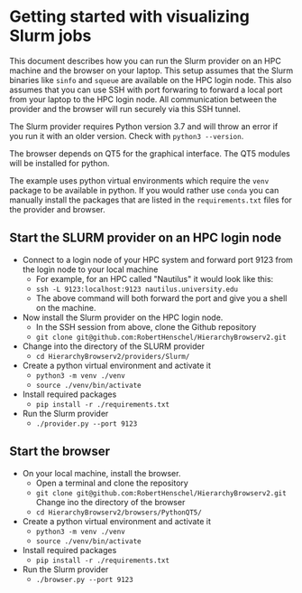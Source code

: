 # Getting started with visualizing Slurm jobs
This document describes how you can run the Slurm provider on an HPC machine and the browser on your laptop. This setup assumes that the Slurm binaries like `sinfo` and `squeue` are available on the HPC login node.
This also assumes that you can use SSH with port forwaring to forward a local port from your laptop to the HPC login node. All communication between the provider and the browser will run securely via this SSH tunnel.

The Slurm provider requires Python version 3.7 and will throw an error if you run it with an older version. Check with `python3 --version`.

The browser depends on QT5 for the graphical interface. The QT5 modules will be installed for python.

The example uses python virtual environments which require the `venv` package to be available in python. If you would rather use `conda` you can manually install the packages that are listed in the `requirements.txt` files for the provider and browser.

## Start the SLURM provider on an HPC login node
- Connect to a login node of your HPC system and forward port 9123 from the login node to your local machine
  - For example, for an HPC called "Nautilus" it would look like this:
  - `ssh -L 9123:localhost:9123 nautilus.university.edu`
  - The above command will both forward the port and give you a shell on the machine.
- Now install the Slurm provider on the HPC login node.
  - In the SSH session from above, clone the Github repository
  - `git clone git@github.com:RobertHenschel/HierarchyBrowserv2.git`
- Change into the directory of the SLURM provider
  - `cd HierarchyBrowserv2/providers/Slurm/`
- Create a python virtual environment and activate it
  - `python3 -m venv ./venv`
  - `source ./venv/bin/activate`
- Install required packages
  - `pip install -r ./requirements.txt`
- Run the Slurm provider
  - `./provider.py --port 9123`

## Start the browser
- On your local machine, install the browser.
  - Open a terminal and clone the repository
  - `git clone git@github.com:RobertHenschel/HierarchyBrowserv2.git`
Change ino the directory of the browser 
  - `cd HierarchyBrowserv2/browsers/PythonQT5/`
- Create a python virtual environment and activate it
  - `python3 -m venv ./venv`
  - `source ./venv/bin/activate`
- Install required packages
  - `pip install -r ./requirements.txt`
- Run the Slurm provider
  - `./browser.py --port 9123`

